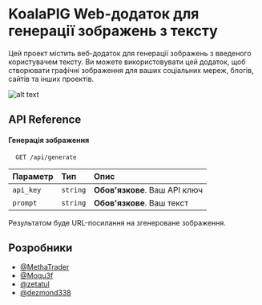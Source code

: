 
# KoalaPIG Web-додаток для генерації зображень з тексту

Цей проект містить веб-додаток для генерації зображень з введеного користувачем тексту. Ви можете використовувати цей додаток, щоб створювати графічні зображення для ваших соціальних мереж, блогів, сайтів та інших проектів.




![alt text](https://i.imgur.com/uVsnq6b.png)


## API Reference

#### Генерація зображення

```http
  GET /api/generate
```

| Параметр | Тип     | Опис                |
| :-------- | :------- | :------------------------- |
| `api_key` | `string` | **Обов'язкове**. Ваш API ключ |
| `prompt` | `string` | **Обов'язкове**. Ваш текст  |


Результатом буде URL-посилання на згенероване зображення.

## Розробники

- [@MethaTrader](https://www.github.com/MethaTrader)
- [@Moqu3f](https://github.com/Moqu3f)
- [@zetatul](https://github.com/zetatul)
- [@dezmond338](https://github.com/dezmond338)
